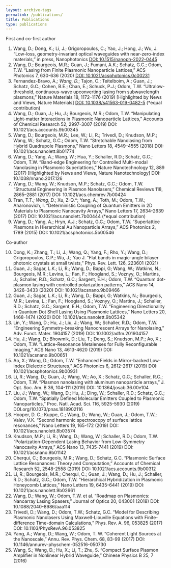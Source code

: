 ```yaml
---
layout: archive-tags
permalink: /publications/
title: Publications
type: publications
---
```


First and co-first author  

1.   Wang, D.; Dong, K.; Li, J.; Grigoropoulos, C.; Yao, J.; Hong, J.; Wu, J. “Low-loss, geometry-invariant optical waveguides with near-zero-index materials,” in press, Nanophotonics [DOI: 10.1515/nanoph-2022-0445](https://www.degruyter.com/document/doi/10.1515/nanoph-2022-0445/html)
2.   Wang, D.; Bourgeois, M.R.; Guan, J.; Fumani, A.K.; Schatz, G.C.; Odom, T.W. “Lasing from Finite Plasmonic Nanoparticle Lattices,” ACS Photonics 7, 630-636 (2020) [DOI: 10.1021/acsphotonics.0c00231](https://pubs.acs.org/doi/10.1021/acsphotonics.0c00231)  
3.   Fernandez-Bravo, A.*; Wang, D.*; Tajon, C.; Teitelboim, A.; Guan, J.; Schatz, G.C.; Cohen, B.E.; Chan, E.; Schuck, P.J.; Odom, T.W. “Ultralow-threshold, continuous-wave upconverting lasing from subwavelength plasmons,” Nature Materials 18, 1172–1176 (2019) [Highlighted by News and Views, Nature Materials] [DOI: 10.1038/s41563-019-0482-5](https://www.nature.com/articles/s41563-019-0482-5) (*equal contribution)  
4.   Wang, D.; Guan, J.; Hu, J.; Bourgeois, M.R.; Odom, T.W. “Manipulating Light-matter Interactions in Plasmonic Nanoparticle Lattices,” Accounts of Chemical Research 52, 2997-3007 (2019) DOI: 10.1021/acs.accounts.9b00345  
5.   Wang, D.; Bourgeois, M.R.; Lee, W.; Li, R.; Trivedi, D.; Knudson, M.P.; Wang, W.; Schatz, G.C.; Odom, T.W. “Stretchable Nanolasing from Hybrid Quadrupole Plasmons,” Nano Letters 18, 4549–4555 (2018) DOI: 10.1021/acs.nanolett.8b01774  
6.   Wang, D.; Yang, A.; Wang. W.; Hua, Y.; Schaller, R.D.; Schatz, G.C.; Odom, T.W. “Band-edge Engineering for Controlled Multi-modal Nanolasing in Plasmonic Superlattices,” Nature Nanotechnology 12, 889 (2017) [Highlighted by News and Views, Nature Nanotechnology] DOI: 10.1038/nnano.2017.126  
7.   Wang, D.; Wang. W.; Knudson, M.P.; Schatz, G.C.; Odom, T.W. “Structural Engineering in   Plasmon Nanolasers,” Chemical Reviews 118, 2865–2881 (2017) DOI: 10.1021/acs.chemrev.7b00424  
8.   Tran, T.T.*; Wang, D.*; Xu, Z-Q.*; Yang, A.; Toth, M.; Odom, T.W.; Aharonovich, I. “Deterministic Coupling of Quantum Emitters in 2D Materials to Plasmonic Nanocavity Arrays,” Nano Letters 17, 2634-2639 (2017) DOI: 10.1021/acs.nanolett.7b00444 (*equal contribution)  
9.   Wang, D.; Yang, A.; Hryn, A.J.; Schatz, G.C.; Odom, T.W. “Superlattice Plasmons in Hierarchical Au Nanoparticle Arrays,” ACS Photonics 2, 1789 (2015) DOI: 10.1021/acsphotonics.5b00546    

Co-author

10. Dong, K.; Zhang, T.; Li, J.; Wang, Q.; Yang, F.; Rho, Y.; Wang, D.; Grigoropoulos, C.P.; Wu, J.; Yao J. “Flat bands in magic-angle bilayer photonic crystals at small twists,” Phys. Rev. Lett. 126, 223601 (2021)  
11. Guan, J.; Sagar, L.K.; Li, R.; Wang, D.; Bappi, G; Wang, W.; Watkins, N.; Bourgeois, M.R.; Levina, L.; Fan, F.; Hoogland, S.; Voznyy, O.; Martins, J.; Schaller, R.D.; Schatz, G.C.; Sargent, E.H.; Odom, T.W. “Quantum dot-plasmon lasing with controlled polarization patterns,” ACS Nano 14, 3426–3433 (2020) DOI: 10.1021/acsnano.9b09466  
12. Guan, J.; Sagar, L.K.; Li, R.; Wang, D.; Bappi, G; Watkins, N.; Bourgeois, M.R.; Levina, L.; Fan, F.; Hoogland, S.; Voznyy, O.; Martins, J.; Schaller, R.D.; Schatz, G.C.; Sargent, E.H.; Odom, T.W. “Engineering Directionality in Quantum Dot Shell Lasing Using Plasmonic Lattices,” Nano Letters 20, 1468-1474 (2020) DOI: 10.1021/acs.nanolett.9b05342  
13. Lin, Y.; Wang, D.; Hu, J.; Liu, J.; Wang, W.; Schaller, R.D.; Odom, T.W. “Engineering Symmetry-breaking Nanocrescent Arrays for Nanolasing,” Adv. Funct. Mater. 1904157 (2019) DOI: 10.1002/adfm.201904157  
14. Hu, J.; Wang, D.; Bhowmik, D.; Liu, T.; Deng, S.; Knudson, M.P.; Ao, X.; Odom, T.W. “Lattice-Resonance Metalenses for Fully Reconfigurable Imaging,” ACS Nano 13, 4613-4620 (2019) DOI: 10.1021/acsnano.9b00651  
15. Ao, X.; Wang, D.; Odom, T.W. “Enhanced Fields in Mirror-backed Low-Index Dielectric Structures,” ACS Photonics 6, 2612-2617 (2019) DOI: 10.1021/acsphotonics.9b00931  
16. Li, R.; Wang, D.; Guan, J.; Wang, W.; Ao, X.; Schatz, G.C.; Schaller, R.C.; Odom, T.W. “Plasmon nanolasing with aluminum nanoparticle arrays,” J. Opt. Soc. Am. B 36, 104-111 (2019) DOI: 10.1364/josab.36.00e104  
17. Liu, J.; Wang, W.; Wang, D.; Hu, J.; Ding, W.; Schaller, R.D.; Schatz, G.C.; Odom, T.W. “Spatially Defined Molecular Emitters Coupled to Plasmonic Nanoparticles,” Proc. Natl. Acad. Sci. 116, 5925-5930 (2019) DOI.org/10.1073/pnas.1818902116  
18. Hooper, D. C.; Kuppe, C.; Wang, D.; Wang, W.; Guan, J.; Odom, T.W.; Valev, V.K. “Second harmonic spectroscopy of surface lattice resonances,” Nano Letters 19, 165-172 (2019) DOI: 10.1021/acs.nanolett.8b03574  
19. Knudson, M.P.; Li, R.; Wang, D.; Wang, W.; Schaller, R.D.; Odom, T.W. “Polarization-Dependent Lasing Behavior from Low-Symmetry Nanocavity Arrays,” ACS Nano 13, 7435-7441 (2019) DOI: 10.1021/acsnano.9b01142  
20. Cherqui, C.; Bourgeois, M.R.; Wang, D.; Schatz, G.C. “Plasmonic Surface Lattice Resonances: Theory and Computation,” Accounts of Chemical Research 52, 2548-2558 (2019) DOI: 10.1021/acs.accounts.9b00312  
21. Li, R.; Bourgeois, M.R.; Cherqui, C.; Guan, J.; Wang, D.; Hu, J.; Schaller, R.D.; Schatz, G.C.; Odom, T.W. “Hierarchical Hybridization in Plasmonic Honeycomb Lattices,” Nano Letters 19, 6435-6441 (2019) DOI: 10.1021/acs.nanolett.9b02661  
22. Wang, D.; Wang, W.; Odom, T.W. et al. “Roadmap on Plasmonics: Nanoarray Lasing Spasers,” Journal of Optics 20, 043001 (2018) DOI: 10.1088/2040-8986/aaa114  
23. Trivedi, D.; Wang, D.; Odom, T.W.; Schatz, G.C. “Model for Describing Plasmonic Nanolasers Using Maxwell-Liouville Equations with Finite-difference Time-domain Calculations,” Phys. Rev. A. 96, 053825 (2017) DOI: 10.1103/PhysRevA.96.053825  
24. Yang, A.; Wang, D.; Wang, W.; Odom, T. W. “Coherent Light Sources at the Nanoscale,” Annu. Rev. Phys. Chem. 68, 83-99 (2017) DOI: 10.1146/annurev-physchem-052516-050730  
25. Wang, S.; Wang, D.; Hu, X.; Li, T.; Zhu, S. “Compact Surface Plasmon Amplifier in Nonlinear Hybrid Waveguide,” Chinese Physics B 25, 7 (2016)  

